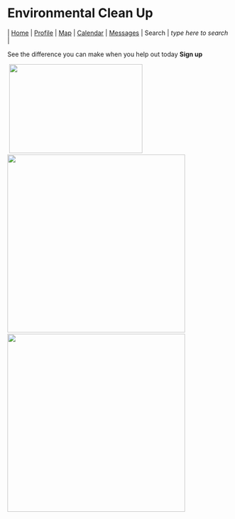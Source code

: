 # Environmental Clean Up 

| [Home](https://pdc1601.github.io/SWEN-101-Group1/) | [Profile](https://pdc1601.github.io/SWEN-101-Group1/profile) | [Map](https://pdc1601.github.io/SWEN-101-Group1/map) | [Calendar](https://pdc1601.github.io/SWEN-101-Group1/calendar) | [Messages](https://pdc1601.github.io/SWEN-101-Group1/messages) | Search | *type here to search* |

See the difference you can make when you help out today
**Sign up**

<img align="center">
<img width="300" height="200" src="https://3sgnl2s7bpy1cjg9d34esq4e-wpengine.netdna-ssl.com/wp-content/uploads/2018/11/0qW5Rs2XUfY3-300x200.jpg">
<img align="center">
<img width="400" height="400" src="https://www.wemove.eu/sites/wemove.eu/files/webform/campaign/gettyimages-763242941_0.jpeg">
<img align="center">
<img width="400" height="400" src="https://www.ncel.net/wp-content/uploads/2018/05/Plastics-1.jpg">
